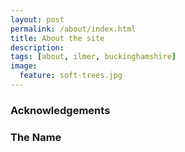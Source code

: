 ```yaml
---
layout: post
permalink: /about/index.html
title: About the site
description:
tags: [about, ilmer, buckinghamshire]
image:
  feature: soft-trees.jpg
---
```



### Acknowledgements

### The Name
